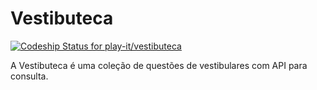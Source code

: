 # Vestibuteca

[ ![Codeship Status for play-it/vestibuteca](https://app.codeship.com/projects/176b8f90-9103-0134-be61-6ae3641f140d/status?branch=master)](https://app.codeship.com/projects/185831)

A Vestibuteca é uma coleção de questões de vestibulares com API para consulta.
